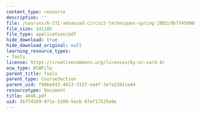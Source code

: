 ```yaml
---
content_type: resource
description: ''
file: /courses/6-331-advanced-circuit-techniques-spring-2002/9b7f45098f1e52005ecb97ef17525e0e_4046.pdf
file_size: 241185
file_type: application/pdf
hide_download: true
hide_download_original: null
learning_resource_types:
- Tools
license: https://creativecommons.org/licenses/by-nc-sa/4.0/
ocw_type: OCWFile
parent_title: Tools
parent_type: CourseSection
parent_uid: f906e932-4013-3157-ea4f-3e7a2391ce44
resourcetype: Document
title: 4046.pdf
uid: 9b7f4509-8f1e-5200-5ecb-97ef17525e0e
---
```

